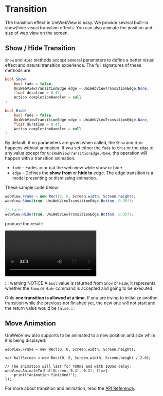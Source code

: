 # Transition

The transition effect in UniWebView is easy. We provide several built-in show/hide visual transition effects. You can also animate the position and size of web view on the screen.

## Show / Hide Transition

`Show` and `Hide` methods accept several parameters to define a better visual effect and natural transition experience. The full signatures of these methods are:

```csharp
bool Show(
    bool fade = false,
    UniWebViewTransitionEdge edge = UniWebViewTransitionEdge.None,
    float duration = 0.4f,
    Action completionHandler = null
)

bool Hide(
    bool fade = false,
    UniWebViewTransitionEdge edge = UniWebViewTransitionEdge.None,
    float duration = 0.4f,
    Action completionHandler = null
)
```

By default, if no parameters are given when called, the `Show` and `Hide` happens without animation. If you set either the `fade` to `true` or the `edge` to any value except for `UniWebViewTransitionEdge.None`, the operation will happen with a transition animation.

- `fade` - Fades in or out the web view while show or hide
- `edge` - Defines the **show from** or **hide to** edge. The edge transition is a modal presenting or dismissing animation.

These sample code below:

```csharp
webView.Frame = new Rect(0, 0, Screen.width, Screen.height);
webView.Show(true, UniWebViewTransitionEdge.Bottom, 0.35f);

// Later
webView.Hide(true, UniWebViewTransitionEdge.Bottom, 0.35f);
```

produce the result:

<div>
<video class="video-player" src="/images/transition.mp4" controls="controls"></video>
</div>

::: warning NOTICE
A `bool` value is returned from `Show` or `Hide`, it represents whether the `Show` or `Hide` command is accepted and going to be executed.

Only **one transition is allowed at a time**. If you are trying to initialize another transition while the previous not finished yet, the new one will not start and the return value would be `false`.
:::

## Move Animation

UniWebView also supports to be animated to a new position and size while it is being displayed:

```csharp{5-8}
webView.Frame = new Rect(0, 0, Screen.width, Screen.height);

var halfScreen = new Rect(0, 0, Screen.width, Screen.height / 2.0);

// The animation will last for 400ms and with 100ms delay:
webView.AnimateTo(halfScreen, 0.4f, 0.1f, ()=>{
    print("Animation finished!");
});
```

For more about transition and animation, read the [API Reference](/api/).
